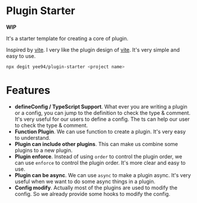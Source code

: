 
# Plugin Starter

**WIP** 

It's a starter template for creating a core of plugin.

Inspired by [vite](https://vitejs.dev/). I very like the plugin design of [vite](https://vitejs.dev/). It's very simple and easy to use.

```bash
npx degit yee94/plugin-starter <project name>
```

# Features

- **defineConfig / TypeScript Support**. What ever you are writing a plugin or a config, you can jump to the definition to check the type & comment. It's very useful for our users to define a config. The ts can help our user to check the type & comment.
- **Function Plugin**. We can use function to create a plugin. It's very easy to understand.
- **Plugin can include other plugins**. This can make us combine some plugins to a new plugin.
- **Plugin enforce**. Instead of using `order` to control the plugin order, we can use `enforce` to control the plugin order. It's more clear and easy to use.
- **Plugin can be async**. We can use `async` to make a plugin async. It's very useful when we want to do some async things in a plugin.
- **Config modify**. Actually most of the plugins are used to modify the config. So we already provide some hooks to modify the config.




